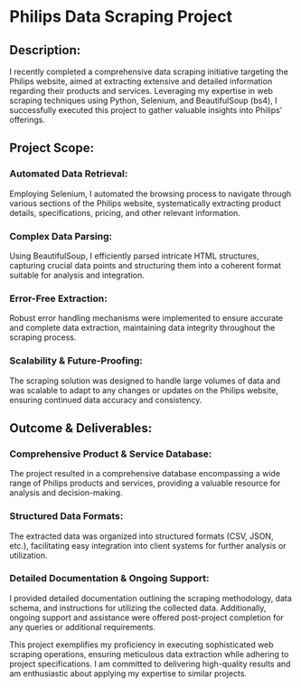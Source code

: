 # Philips Data Scraping Project

## Description:

I recently completed a comprehensive data scraping initiative targeting the Philips website, aimed at extracting extensive and detailed information regarding their products and services. Leveraging my expertise in web scraping techniques using Python, Selenium, and BeautifulSoup (bs4), I successfully executed this project to gather valuable insights into Philips' offerings.

## Project Scope:

### Automated Data Retrieval:
Employing Selenium, I automated the browsing process to navigate through various sections of the Philips website, systematically extracting product details, specifications, pricing, and other relevant information.

### Complex Data Parsing:
Using BeautifulSoup, I efficiently parsed intricate HTML structures, capturing crucial data points and structuring them into a coherent format suitable for analysis and integration.

### Error-Free Extraction: 
Robust error handling mechanisms were implemented to ensure accurate and complete data extraction, maintaining data integrity throughout the scraping process.

### Scalability & Future-Proofing:
The scraping solution was designed to handle large volumes of data and was scalable to adapt to any changes or updates on the Philips website, ensuring continued data accuracy and consistency.

## Outcome & Deliverables:

### Comprehensive Product & Service Database:
The project resulted in a comprehensive database encompassing a wide range of Philips products and services, providing a valuable resource for analysis and decision-making.

### Structured Data Formats:
The extracted data was organized into structured formats (CSV, JSON, etc.), facilitating easy integration into client systems for further analysis or utilization.

### Detailed Documentation & Ongoing Support:
I provided detailed documentation outlining the scraping methodology, data schema, and instructions for utilizing the collected data. Additionally, ongoing support and assistance were offered post-project completion for any queries or additional requirements.

This project exemplifies my proficiency in executing sophisticated web scraping operations, ensuring meticulous data extraction while adhering to project specifications. I am committed to delivering high-quality results and am enthusiastic about applying my expertise to similar projects.

